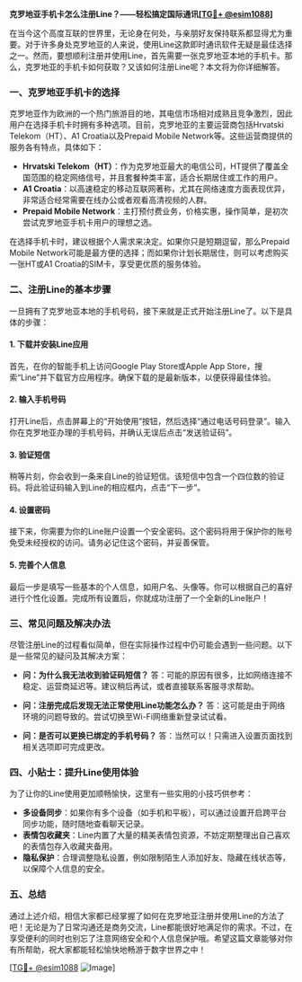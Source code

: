 **克罗地亚手机卡怎么注册Line？——轻松搞定国际通讯[[TG💪+ @esim1088](https://t.me/s/esim1088)]**

在当今这个高度互联的世界里，无论身在何处，与亲朋好友保持联系都显得尤为重要。对于许多身处克罗地亚的人来说，使用Line这款即时通讯软件无疑是最佳选择之一。然而，要想顺利注册并使用Line，首先需要一张克罗地亚本地的手机卡。那么，克罗地亚的手机卡如何获取？又该如何注册Line呢？本文将为你详细解答。

### 一、克罗地亚手机卡的选择

克罗地亚作为欧洲的一个热门旅游目的地，其电信市场相对成熟且竞争激烈，因此用户在选择手机卡时拥有多种选项。目前，克罗地亚的主要运营商包括Hrvatski Telekom（HT）、A1 Croatia以及Prepaid Mobile Network等。这些运营商提供的服务各有特点，具体如下：

- **Hrvatski Telekom（HT）**：作为克罗地亚最大的电信公司，HT提供了覆盖全国范围的稳定网络信号，并且套餐种类丰富，适合长期居住或工作的用户。
- **A1 Croatia**：以高速稳定的移动互联网著称，尤其在网络速度方面表现优异，非常适合经常需要在线办公或者观看高清视频的人群。
- **Prepaid Mobile Network**：主打预付费业务，价格实惠，操作简单，是初次尝试克罗地亚手机卡用户的理想之选。

在选择手机卡时，建议根据个人需求来决定。如果你只是短期逗留，那么Prepaid Mobile Network可能是最方便的选择；而如果你计划长期居住，则可以考虑购买一张HT或A1 Croatia的SIM卡，享受更优质的服务体验。

### 二、注册Line的基本步骤

一旦拥有了克罗地亚本地的手机号码，接下来就是正式开始注册Line了。以下是具体的步骤：

#### 1. 下载并安装Line应用
首先，在你的智能手机上访问Google Play Store或Apple App Store，搜索“Line”并下载官方应用程序。确保下载的是最新版本，以便获得最佳体验。

#### 2. 输入手机号码
打开Line后，点击屏幕上的“开始使用”按钮，然后选择“通过电话号码登录”。输入你在克罗地亚办理的手机号码，并确认无误后点击“发送验证码”。

#### 3. 验证短信
稍等片刻，你会收到一条来自Line的验证短信。该短信中包含一个四位数的验证码。将此验证码输入到Line的相应框内，点击“下一步”。

#### 4. 设置密码
接下来，你需要为你的Line账户设置一个安全密码。这个密码将用于保护你的账号免受未经授权的访问。请务必记住这个密码，并妥善保管。

#### 5. 完善个人信息
最后一步是填写一些基本的个人信息，如用户名、头像等。你可以根据自己的喜好进行个性化设置。完成所有设置后，你就成功注册了一个全新的Line账户！

### 三、常见问题及解决办法

尽管注册Line的过程看似简单，但在实际操作过程中仍可能会遇到一些问题。以下是一些常见的疑问及其解决方案：

- **问：为什么我无法收到验证码短信？**
  答：可能的原因有很多，比如网络连接不稳定、运营商延迟等。建议稍后再试，或者直接联系客服寻求帮助。

- **问：注册完成后发现无法正常使用Line功能怎么办？**
  答：这可能是由于网络环境的问题导致的。尝试切换至Wi-Fi网络重新登录试试看。

- **问：是否可以更换已绑定的手机号码？**
  答：当然可以！只需进入设置页面找到相关选项即可完成更改。

### 四、小贴士：提升Line使用体验

为了让你的Line使用更加顺畅愉快，这里有一些实用的小技巧供参考：

- **多设备同步**：如果你有多个设备（如手机和平板），可以通过设置开启跨平台同步功能，随时随地查看聊天记录。
- **表情包收藏夹**：Line内置了大量的精美表情包资源，不妨定期整理出自己喜欢的表情包存入收藏夹备用。
- **隐私保护**：合理调整隐私设置，例如限制陌生人添加好友、隐藏在线状态等，以保障个人信息的安全。

### 五、总结

通过上述介绍，相信大家都已经掌握了如何在克罗地亚注册并使用Line的方法了吧！无论是为了日常沟通还是商务交流，Line都能很好地满足你的需求。不过，在享受便利的同时也别忘了注意网络安全和个人信息保护哦。希望这篇文章能够对你有所帮助，祝大家都能轻松愉快地畅游于数字世界之中！

[[TG💪+ @esim1088](https://t.me/s/esim1088) ![Image](https://i.postimg.cc/4NQfJmqS/Snipaste-2025-05-13-00-14-12.png)]